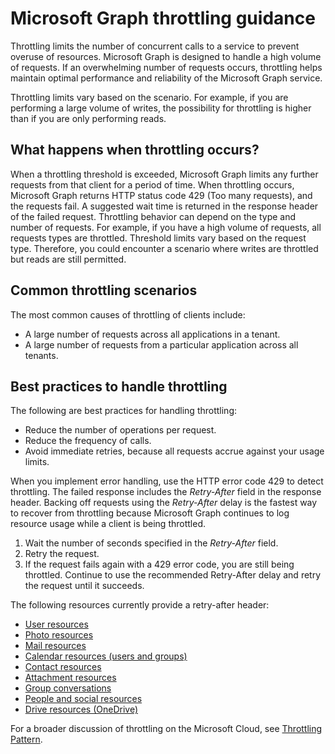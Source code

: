 # Microsoft Graph throttling guidance


Throttling limits the number of concurrent calls to a service to prevent overuse of resources. Microsoft Graph is designed to handle a high volume of requests. If an overwhelming number of requests occurs, throttling helps maintain optimal performance and reliability of the Microsoft Graph service.

Throttling limits vary based on the scenario. For example, if you are performing a large volume of writes, the possibility for throttling is higher than if you are only performing reads.

## What happens when throttling occurs?

When a throttling threshold is exceeded, Microsoft Graph limits any further requests from that client for a period of time. When throttling occurs, Microsoft Graph returns HTTP status code 429 (Too many requests), and the requests fail. A suggested wait time is returned in the response header of the failed request. Throttling behavior can depend on the type and number of requests. For example, if you have a high volume of requests, all requests types are throttled. Threshold limits vary based on the request type. Therefore, you could encounter a scenario where writes are throttled but reads are still permitted. 

## Common throttling scenarios

The most common causes of throttling of clients include:

* A large number of requests across all applications in a tenant.
* A large number of requests from a particular application across all tenants.

## Best practices to handle throttling

The following are best practices for handling throttling:

* Reduce the number of operations per request.
* Reduce the frequency of calls.
* Avoid immediate retries, because all requests accrue against your usage limits.

When you implement error handling, use the HTTP error code 429 to detect throttling. The failed response includes the *Retry-After* field in the response header. Backing off requests using the *Retry-After* delay is the fastest way to recover from throttling because Microsoft Graph continues to log resource usage while a client is being throttled.

1. Wait the number of seconds specified in the *Retry-After* field.
2. Retry the request.
3. If the request fails again with a 429 error code, you are still being throttled. Continue to use the recommended Retry-After delay and retry the request until it succeeds.

The following resources currently provide a retry-after header:
- [User resources](https://developer.microsoft.com/en-us/graph/docs/api-reference/v1.0/resources/user)
- [Photo resources](https://developer.microsoft.com/en-us/graph/docs/api-reference/v1.0/resources/profilephoto)
- [Mail resources](https://developer.microsoft.com/en-us/graph/docs/api-reference/v1.0/resources/message)
- [Calendar resources (users and groups)](https://developer.microsoft.com/en-us/graph/docs/api-reference/v1.0/resources/event)
- [Contact resources](https://developer.microsoft.com/en-us/graph/docs/api-reference/v1.0/resources/contact)
- [Attachment resources](https://developer.microsoft.com/en-us/graph/docs/api-reference/v1.0/resources/attachment)
- [Group conversations](https://developer.microsoft.com/en-us/graph/docs/api-reference/v1.0/resources/conversation)
- [People and social resources](https://developer.microsoft.com/en-us/graph/docs/api-reference/beta/resources/social_overview)
- [Drive resources (OneDrive)](https://developer.microsoft.com/en-us/graph/docs/api-reference/v1.0/resources/drive)

For a broader discussion of throttling on the Microsoft Cloud, see [Throttling Pattern](https://msdn.microsoft.com/en-us/library/office/dn589798.aspx).

